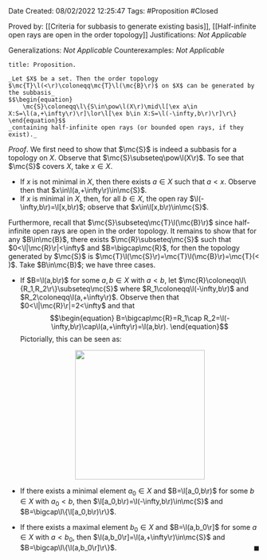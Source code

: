 <br />
<br />

Date Created: 08/02/2022 12:25:47
Tags: #Proposition #Closed  

Proved by: [[Criteria for subbasis to generate existing basis]], [[Half-infinite open rays are open in the order topology]]
Justifications: _Not Applicable_

Generalizations: _Not Applicable_
Counterexamples: _Not Applicable_

``` ad-Proposition
title: Proposition.

_Let $X$ be a set. Then the order topology $\mc{T}\l(<\r)\coloneqq\mc{T}\l(\mc{B}\r)$ on $X$ can be generated by the subbasis_
$$\begin{equation}
    \mc{S}\coloneqq\l\{S\in\pow\l(X\r)\mid\l[\ex a\in X:S=\l(a,+\infty\r)\r]\lor\l[\ex b\in X:S=\l(-\infty,b\r)\r]\r\}
\end{equation}$$
_containing half-infinite open rays (or bounded open rays, if they exist)._

```

_Proof_. We first need to show that $\mc{S}$ is indeed a subbasis for a topology on $X$. Observe that $\mc{S}\subseteq\pow\l(X\r)$. To see that $\mc{S}$ covers $X$, take $x\in X$.
* If $x$ is not minimal in $X$, then there exists $a\in X$ such that $a<x$. Observe then that $x\in\l(a,+\infty\r)\in\mc{S}$.
* If $x$ is minimal in $X$, then, for all $b\in X$, the open ray $\l(-\infty,b\r)=\l[x,b\r)$; observe that $x\in\l[x,b\r)\in\mc{S}$.

Furthermore, recall that $\mc{S}\subseteq\mc{T}\l(\mc{B}\r)$ since half-infinite open rays are open in the order topology. It remains to show that for any $B\in\mc{B}$, there exists $\mc{R}\subseteq\mc{S}$ such that $0<\l|\mc{R}\r|<\infty$ and $B=\bigcap\mc{R}$, for then the topology generated by $\mc{S}$ is $\mc{T}\l(\mc{S}\r)=\mc{T}\l(\mc{B}\r)=\mc{T}(<
)$. Take $B\in\mc{B}$; we have three cases.
* If $B=\l(a,b\r)$ for some $a,b\in X$ with $a<b$, let $\mc{R}\coloneqq\l\{R_1,R_2\r\}\subseteq\mc{S}$ where $R_1\coloneqq\l(-\infty,b\r)$ and $R_2\coloneqq\l(a,+\infty\r)$. Observe then that $0<\l|\mc{R}\r|=2<\infty$ and that$$\begin{equation}
    B=\bigcap\mc{R}=R_1\cap R_2=\l(-\infty,b\r)\cap\l(a,+\infty\r)=\l(a,b\r).
  \end{equation}$$
  Pictorially, this can be seen as:

  <center><img src="https://raw.githubusercontent.com/zhaoshenzhai/MathWiki/master/Images/2022-02-09_223333/image.svg", width=260></center>

* If there exists a minimal element $a_0\in X$ and $B=\l[a_0,b\r)$ for some $b\in X$ with $a_0<b$, then $\l[a_0,b\r)=\l(-\infty,b\r)\in\mc{S}$ and $B=\bigcap\l\{\l[a_0,b\r)\r\}$.
* If there exists a maximal element $b_0\in X$ and $B=\l(a,b_0\r]$ for some $a\in X$ with $a<b_0$, then $\l(a,b_0\r]=\l(a,+\infty\r)\in\mc{S}$ and $B=\bigcap\l\{\l(a,b_0\r]\r\}$.<span style="float:right;">$\blacksquare$</span>
